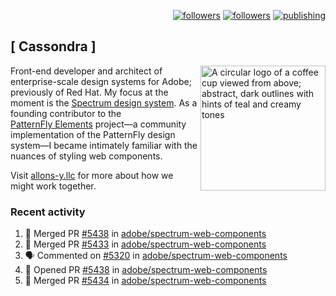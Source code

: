 <p align="right"><a rel="me" href="https://front-end.social/@castastrophe">
    <img alt="followers" title="Follow me on Mastodon" src="https://img.shields.io/mastodon/follow/109297102751309835?domain=https%3A%2F%2Ffront-end.social&label=Follow&logo=mastodon&logoColor=white&style=for-the-badge&labelColor=008080&color=006969"/></a>
  <a href="https://codepen.io/castastrophe/">
    <img alt="followers" title="Follow me on CodePen" src="https://img.shields.io/badge/23-1?color=640464&labelColor=7c007c&style=for-the-badge&logo=codepen&label=Follow"/></a>
<a href="https://castastrophe.medium.com/">
    <img alt="publishing" title="View articles on Medium" src="https://img.shields.io/badge/107-1?color=666&labelColor=444&label=subscribe&logo=medium&logoColor=white&style=for-the-badge"/></a>
</p>

## [&nbsp;Cassondra&nbsp;]

<img align="right" src="https://github-production-user-asset-6210df.s3.amazonaws.com/1840295/253016758-ba468774-1cd3-42c2-8f43-947b5eeb5edf.png" height="200" alt="A circular logo of a coffee cup viewed from above; abstract, dark outlines with hints of teal and creamy tones">

Front-end developer and architect of enterprise-scale design systems for Adobe; previously of Red Hat. My focus at the moment is the [Spectrum design system](https://github.com/adobe/spectrum-css). As a founding contributor to the [PatternFly&nbsp;Elements](https://github.com/patternfly/patternfly-elements) project&mdash;a community implementation of the PatternFly design system&mdash;I became intimately familiar with the nuances of styling web components.

Visit [allons-y.llc](http://allons-y.llc/) for more about how we might work together.

### Recent activity

<!--START_SECTION:activity-->
1. 🎉 Merged PR [#5438](https://github.com/adobe/spectrum-web-components/pull/5438) in [adobe/spectrum-web-components](https://github.com/adobe/spectrum-web-components)
2. 🎉 Merged PR [#5433](https://github.com/adobe/spectrum-web-components/pull/5433) in [adobe/spectrum-web-components](https://github.com/adobe/spectrum-web-components)
3. 🗣 Commented on [#5320](https://github.com/adobe/spectrum-web-components/pull/5320#issuecomment-2854710027) in [adobe/spectrum-web-components](https://github.com/adobe/spectrum-web-components)
4. 💪 Opened PR [#5438](https://github.com/adobe/spectrum-web-components/pull/5438) in [adobe/spectrum-web-components](https://github.com/adobe/spectrum-web-components)
5. 🎉 Merged PR [#5434](https://github.com/adobe/spectrum-web-components/pull/5434) in [adobe/spectrum-web-components](https://github.com/adobe/spectrum-web-components)
<!--END_SECTION:activity-->
